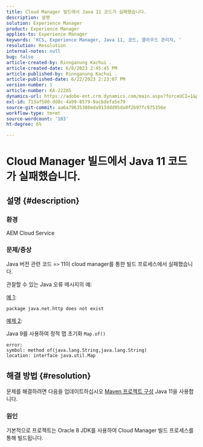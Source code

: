 ```yaml
---
title: Cloud Manager 빌드에서 Java 11 코드가 실패했습니다.
description: 설명
solution: Experience Manager
product: Experience Manager
applies-to: Experience Manager
keywords: 'KCS, Experience Manager, Java 11, 코드, 클라우드 관리자, '
resolution: Resolution
internal-notes: null
bug: false
article-created-by: Rinnganung Kachui .
article-created-date: 6/8/2023 2:45:45 PM
article-published-by: Rinnganung Kachui .
article-published-date: 6/22/2023 2:23:07 PM
version-number: 1
article-number: KA-22285
dynamics-url: https://adobe-ent.crm.dynamics.com/main.aspx?forceUCI=1&pagetype=entityrecord&etn=knowledgearticle&id=6f0f6424-0b06-ee11-8f6e-6045bd006793
exl-id: 713af580-dd8c-4a99-8579-9acbdefa5e79
source-git-commit: aa6a79635380eda913ddd95da0f2b97fc975356e
workflow-type: tm+mt
source-wordcount: '103'
ht-degree: 6%

---
```


# Cloud Manager 빌드에서 Java 11 코드가 실패했습니다.

## 설명 {#description}


### <b>환경</b>

AEM Cloud Service

### <b>문제/증상</b>

Java 버전 관련 코드 =`>`  11이 cloud manager를 통한 빌드 프로세스에서 실패했습니다.

관찰할 수 있는 Java 오류 메시지의 예:

<u>예 1</u>:


```
package java.net.http does not exist
```


<u>예제 2</u>:

Java 9를 사용하여 정적 맵 초기화 `Map.of()`


```
error:
symbol: method of(java.lang.String,java.lang.String)
location: interface java.util.Map
```



## 해결 방법 {#resolution}


문제를 해결하려면 다음을 업데이트하십시오 [Maven 프로젝트 구성](https://experienceleague.adobe.com/docs/experience-manager-cloud-manager/content/getting-started/project-creation/build-environment.html#maven-toolchains) Java 11을 사용합니다.

### <b>원인</b>

기본적으로 프로젝트는 Oracle 8 JDK를 사용하여 Cloud Manager 빌드 프로세스를 통해 빌드됩니다.

